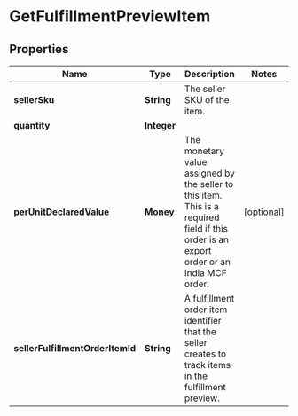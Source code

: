 
# GetFulfillmentPreviewItem

## Properties
Name | Type | Description | Notes
------------ | ------------- | ------------- | -------------
**sellerSku** | **String** | The seller SKU of the item. | 
**quantity** | **Integer** |  | 
**perUnitDeclaredValue** | [**Money**](Money.md) | The monetary value assigned by the seller to this item. This is a required field if this order is an export order or an India MCF order. |  [optional]
**sellerFulfillmentOrderItemId** | **String** | A fulfillment order item identifier that the seller creates to track items in the fulfillment preview. | 



